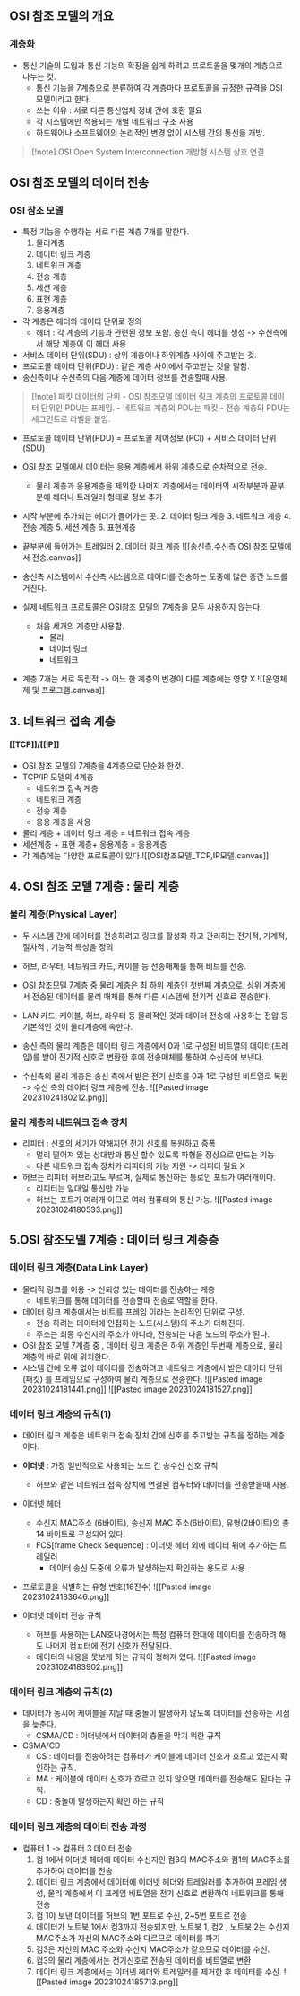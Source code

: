 ## OSI 참조 모델의 개요
### 계층화
- 통신 기술의 도입과 통신 기능의 확장을 쉽게 하려고 프로토콜을 몇개의 계층으로 나누는 것.
	- 통신 기능을 7계층으로 분류하여 각 계층마다 프로토콜을 규정한 규격을 OSI 모델이라고 한다.
	- 쓰는 이유 : 서로 다른 통신업체 정비 간에 호환 필요 
	- 각 시스템에만 적용되는 개별 네트워크 구조 사용
	- 하드웨어나 소프트웨어의 논리적인 변경 없이 시스템 간의 통신을 개방.

>[!note] OSI
>Open System Interconnection
>개방형 시스템 상호 연결

## OSI 참조 모델의 데이터 전송
### OSI 참조 모델
- 특정 기능을 수행하는 서로 다른 계층 7개를 말한다.
	1. 물리계층
	2. 데이터 링크 계층
	3. 네트워크 계층
	4. 전송 계층
	5. 세션 계층
	6. 표현 계층
	7. 응용계층
- 각 계층은 헤더와 데이터 단위로 정의
	- 헤더 : 각 계층의 기능과 관련된 정보 포함.
	  송신 측이 헤더를 생성 -> 수신측에서 해당 계층이 이 헤더 사용
- 서비스 데이터 단위(SDU) : 상위 계층이나 하위계층 사이에 주고받는 것.
- 프로토콜 데이터 단위(PDU) : 같은 계층 사이에서 주고받는 것을 말함.
- 송신측이나 수신측의 다음 계층에 데이터 정보를 전송할때 사용.

>[!note] 패킷
>데이터의 단위
	- OSI 참조모델 데이터 링크 계층의 프로토콜 데이터 단위인 PDU는 프레임.
	- 네트워크 계층의 PDU는 패킷
	- 전송 계층의 PDU는 세그먼트로 라벨을 붙임.

- 프로토콜 데이터 단위(PDU) = 프로토콜 제어정보 (PCI) + 서비스 데이터 단위 (SDU)

- OSI 참조 모델에서 데이터는 응용 계층에서 하위 계층으로 순차적으로 전송.
	- 물리 계층과 응용계층을 제외한 나머지 계층에서는 데이터의 시작부분과 끝부분에 헤더나 트레일러 형태로 정보 추가
- 시작 부분에 추가되는 헤더가 들어가는 곳.
	2. 데이터 링크 계층
	3. 네트워크 계층
	4. 전송 계층
	5. 세션 계층
	6. 표현계층
- 끝부분에 들어가는 트레일러
	2. 데이터 링크 계층
![[송신측,수신측 OSI 참조 모델에서 전송.canvas]]
- 송신측 시스템에서 수신측 시스템으로 데이터를 전송하는 도중에 많은 중간 노드를 거친다.
- 실제 네트워크 프로토콜은 OSI참조 모델의 7계층을 모두 사용하지 않는다.
	- 처음 세개의 계층만 사용함.
		- 물리
		- 데이터 링크
		- 네트워크
- 계층 7개는 서로 독립적 -> 어느 한 계층의 변경이 다른 계층에는 영향 X
![[운영체제 및 프로그램.canvas]]
## 3. 네트워크 접속 계층
#### [[TCP]]/[[IP]]
- OSI 참조 모델의 7계층을 4계층으로 단순화 한것.
- TCP/IP 모델의 4계층 
	- 네트워크 접속 계층
	- 네트워크 계층
	- 전송 계층
	- 응용 계층을 사용
- 물리 계층 + 데이터 링크 계층 = 네트워크 접속 계층
- 세션계층 + 표현 계층+ 응용계층 = 응용계층
- 각 계층에는 다양한 프로토콜이 있다.![[OSI참조모델_TCP,IP모델.canvas]]
## 4. OSI 참조 모델 7계층 : 물리 계층
### 물리 계층(Physical Layer)
- 두 시스템 간에 데이터를 전송하려고 링크를 활성화 하고 관리하는 전기적, 기계적, 절차적 , 기능적 특성을 정의
- 허브, 라우터, 네트워크 카드, 케이블 등 전송매체를 통해 비트를 전송.
- OSI 참조모델 7계층 중 물리 계층은 최 하위 계층인 첫번째 계층으로, 상위 계층에서 전송된 데이터를 물리 매체를 통해 다른 시스템에 전기적 신호로 전송한다.
- LAN 카드, 케이블, 허브, 라우터 등 물리적인 것과 데이터 전송에 사용하는 전압 등 기본적인 것이 물리계층에 속한다.

- 송신 측의 물리 계층은 데이터 링크 계층에서 0과 1로 구성된 비트열의 데이터(프레임)를 받아 전기적 신호로 변환한 후에 전송매체를 통하여 수신측에 보낸다.
- 수신측의 물리 계층은 송신 측에서 받은 전기 신호를 0과 1로 구성된 비트열로 복원 -> 수신 측의 데이터 링크 계층에 전송.
![[Pasted image 20231024180212.png]]

### 물리 계층의 네트워크 접속 장치
- 리피터 : 신호의 세기가 약해지면 전기 신호를 복원하고 증폭
	- 멀리 떨어져 있는 상대방과 통신 할수 있도록 파형을 정상으로 만드는 기능
	- 다른 네트워크 접속 장치가 리피터의 기능 지원 -> 리피터 필요 X
- 허브는 리피터 허브라고도 부르며, 실제로 통신하는 통로인 포트가 여러개이다.
	- 리피터는 일대일 통신만 가능
	- 허브는 포트가 여러개 이므로 여러 컴퓨터와 통신 가능.
![[Pasted image 20231024180533.png]]

## 5.OSI 참조모델 7계층 : 데이터 링크 계층층
### 데이터 링크 계층(Data Link Layer)
- 물리적 링크를 이용 -> 신뢰성 있는 데이터를 전송하는 계층
	- 네트워크를 통해 데이터를 전송할때 전송로 역할을 한다.
- 데이터 링크 계층에서는 비트를 프레임 이라는 논리적인 단위로 구성.
	- 전송 하려는 데이터에 인접하는 노드(시스템)의 주소가 더해진다.
	- 주소는 최종 수신지의 주소가 아니라, 전송되는 다음 노드의 주소가 된다.
- OSI 참조 모델 7계층 중 , 데이터 링크 계층은 하위 계층인 두번째 계층으로, 물리 계층의 바로 위에 위치한다. 
- 시스템 간에 오류 없이 데이터를 전송하려고 네트워크 계층에서 받은 데이터 단위(패킷) 를 프레임으로 구성하여 물리 계층으로 전송한다. 
![[Pasted image 20231024181441.png]]
![[Pasted image 20231024181527.png]]

### 데이터 링크 계층의 규칙(1)
- 데이터 링크 계층은 네트워크 접속 장치 간에 신호를 주고받는 규칙을 정하는 계층이다.
-  **이더넷** : 가장 일반적으로 사용되는 노드 간 송수신 신호 규칙
	- 허브와 같은 네트워크 접속 장치에 연결된 컴푸터와 데이터를 전송받을때 사용. 
- 이더넷 헤더
	- 수신지 MAC주소 (6바이트), 송신지 MAC 주소(6바이트), 유형(2바이트)의 총 14 바이트로 구성되어 있다. 
	-  FCS[frame Check Sequence] : 이더넷 헤더 외에 데이터 뒤에 추가하는 트레일러
		- 데이터 송신 도중에 오류가 발생하는지 확인하는 용도로 사용.
- 프로토콜을 식별하는 유형 번호(16진수)
![[Pasted image 20231024183646.png]]

- 이더넷 데이터 전송 규칙
	- 허브를 사용하는 LAN호나경에서는 특정 컴퓨터 한대에 데이터를 전송하려 해도 나머지 컴ㅍ터에 전기 신호가 전달된다.
	- 데이터의 내용을 못보게 하는 규칙이 정해져 있다.
![[Pasted image 20231024183902.png]]

### 데이터 링크 계층의 규칙(2)
- 데이터가 동시에 케이블을 지날 때 충돌이 발생하지 않도록 데이터를 전송하는 시점을 늦춘다.
	- CSMA/CD : 이더넷에서 데이터의 충돌을 막기 위한 규칙
- CSMA/CD
	- CS : 데이터를 전송하려는 컴퓨터가 케이블에 데이터 신호가 흐르고 있는지 확인하는 규칙.
	- MA : 케이블에 데이터 신호가 흐르고 있지 않으면 데이터를 전송해도 된다는 규칙.
	- CD : 충돌이 발생하는지 확인 하는 규칙

### 데이터 링크 계층의 데이터 전송 과정
- 컴퓨터 1 -> 컴퓨터 3 데이터 전송
	1. 컴 1에서 이더넷 헤더에 데이터 수신지인 컴3의 MAC주소와 컴1의 MAC주소를 추가하여 데이터를 전송
	2. 데이터 링크 계층에서 데이터에 이더넷 헤더와 트레일러를 추가하여 프레임 생성, 물리 계층에서 이 프레임 비트열을 전기 신호로 변환하여 네트워크를 통해 전송
	3. 컴 1이 보낸 데이터를 허브의 1번 포트로 수신, 2~5번 포트로 전송
	4. 데이터가 노트북 1에서 컴3까지 전송되지만, 노트북 1, 컴2 , 노트북 2는 수신지 MAC주소가 자신의 MAC주소와 다르므로 데이터를 파기 
	5. 컴3은 자신의 MAC 주소와 수신지 MAC주소가 같으므로 데이터를 수신.
	6. 컴3의 물리 계층에서는 전기신호로 전송된 데이터를 비트열로 변환
	7. 데이터 링크 계층에서는 이더넷 헤더와 트레일러를 제거한 후 데이터를 수신.
![[Pasted image 20231024185713.png]]
